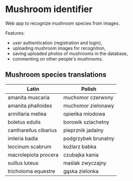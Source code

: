 # Mushroom identifier

Web app to recognize mushroom species from images.  
  
Features:
- user authentication (registration and login),
- uploading mushroom images for recognition,
- saving uploaded photos of mushrooms in the database,
- commenting on other people's mushrooms.

## Mushroom species translations
| Latin                 | Polish              |
|-----------------------|---------------------|
| amanita muscaria      | muchomor czerwony   |
| amanita phalloides    | muchomor zielonawy  |
| armillaria mellea     | opieńka miodowa     |
| boletus edulis        | borowik szlachetny  |
| cantharellus cibarius | pieprznik jadalny   |
| imleria badia         | podgrzybek brunatny |
| leccinum scabrum      | koźlarz babka       |
| macrolepiota procera  | czubajka kania      |
| suillus luteus        | maślak zwyczajny    |
| tricholoma equestre   | gąska zielonka      |

